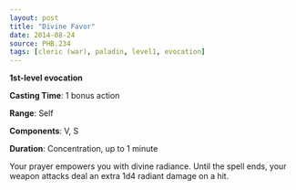 ```yaml
---
layout: post
title: "Divine Favor"
date: 2014-08-24
source: PHB.234
tags: [cleric (war), paladin, level1, evocation]
---
```


**1st-level evocation**

**Casting Time**: 1 bonus action

**Range**: Self

**Components**: V, S

**Duration**: Concentration, up to 1 minute

Your prayer empowers you with divine radiance. Until the spell ends, your weapon attacks deal an extra 1d4 radiant damage on a hit.
